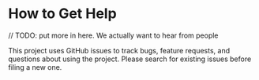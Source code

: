 # How to Get Help

// TODO: put more in here. We actually want to hear from people

This project uses GitHub issues to track bugs, feature requests, and questions about using the project. Please search for existing issues before filing a new one.
